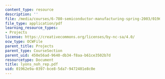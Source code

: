 ```yaml
---
content_type: resource
description: ''
file: /media/courses/6-780-semiconductor-manufacturing-spring-2003/01962e9a0397bce85da79472401e8c0e_lyons_noh_rep.pdf
file_type: application/pdf
learning_resource_types:
- Projects
license: https://creativecommons.org/licenses/by-nc-sa/4.0/
ocw_type: OCWFile
parent_title: Projects
parent_type: CourseSection
parent_uid: 450e56ad-9640-db34-f8aa-b61ce3502b7d
resourcetype: Document
title: lyons_noh_rep.pdf
uid: 01962e9a-0397-bce8-5da7-9472401e8c0e
---
```

